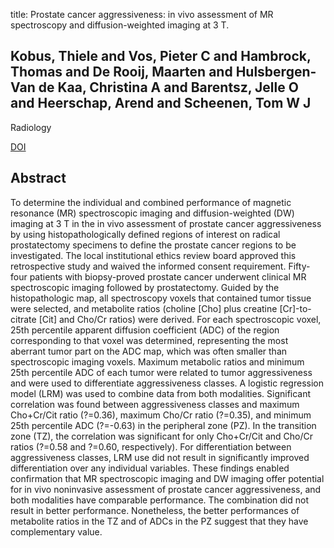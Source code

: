 title: Prostate cancer aggressiveness: in vivo assessment of MR spectroscopy and diffusion-weighted imaging at 3 T.

## Kobus, Thiele and Vos, Pieter C and Hambrock, Thomas and De Rooij, Maarten and Hulsbergen-Van de Kaa, Christina A and Barentsz, Jelle O and Heerschap, Arend and Scheenen, Tom W J
Radiology

<a href="https://doi.org/10.1148/radiol.12111744">DOI</a>

## Abstract
To determine the individual and combined performance of magnetic resonance (MR) spectroscopic imaging and diffusion-weighted (DW) imaging at 3 T in the in vivo assessment of prostate cancer aggressiveness by using histopathologically defined regions of interest on radical prostatectomy specimens to define the prostate cancer regions to be investigated. The local institutional ethics review board approved this retrospective study and waived the informed consent requirement. Fifty-four patients with biopsy-proved prostate cancer underwent clinical MR spectroscopic imaging followed by prostatectomy. Guided by the histopathologic map, all spectroscopy voxels that contained tumor tissue were selected, and metabolite ratios (choline [Cho] plus creatine [Cr]-to-citrate [Cit] and Cho/Cr ratios) were derived. For each spectroscopic voxel, 25th percentile apparent diffusion coefficient (ADC) of the region corresponding to that voxel was determined, representing the most aberrant tumor part on the ADC map, which was often smaller than spectroscopic imaging voxels. Maximum metabolic ratios and minimum 25th percentile ADC of each tumor were related to tumor aggressiveness and were used to differentiate aggressiveness classes. A logistic regression model (LRM) was used to combine data from both modalities. Significant correlation was found between aggressiveness classes and maximum Cho+Cr/Cit ratio (?=0.36), maximum Cho/Cr ratio (?=0.35), and minimum 25th percentile ADC (?=-0.63) in the peripheral zone (PZ). In the transition zone (TZ), the correlation was significant for only Cho+Cr/Cit and Cho/Cr ratios (?=0.58 and ?=0.60, respectively). For differentiation between aggressiveness classes, LRM use did not result in significantly improved differentiation over any individual variables. These findings enabled confirmation that MR spectroscopic imaging and DW imaging offer potential for in vivo noninvasive assessment of prostate cancer aggressiveness, and both modalities have comparable performance. The combination did not result in better performance. Nonetheless, the better performances of metabolite ratios in the TZ and of ADCs in the PZ suggest that they have complementary value.

